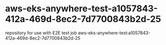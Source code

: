 # aws-eks-anywhere-test-a1057843-412a-469d-8ec2-7d7700843b2d-25
repository for use with E2E test job aws-eks-anywhere-test:a1057843-412a-469d-8ec2-7d7700843b2d-25
